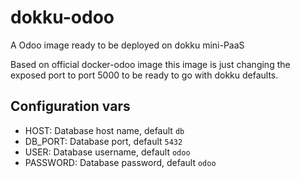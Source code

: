 dokku-odoo
==========

A Odoo image ready to be deployed on dokku mini-PaaS

Based on official docker-odoo image this image is just changing the exposed port to port 5000 to be ready to go with dokku defaults.

Configuration vars
-------------------
 - HOST: Database host name, default `db`
 - DB_PORT: Database port, default `5432`
 - USER: Database username, default `odoo`
 - PASSWORD: Database password, default `odoo`
